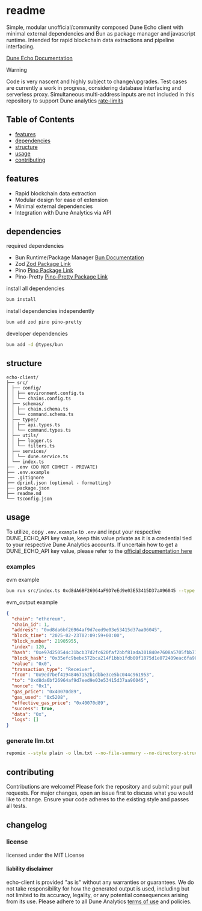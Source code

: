 # readme

Simple, modular unofficial/community composed Dune Echo client with minimal external dependencies and Bun as package manager and javascript runtime. Intended for rapid blockchain data extractions and pipeline interfacing.

[Dune Echo Documentation](https://docs.dune.com/echo/overview)

> [!WARNING]
> Code is very nascent and highly subject to change/upgrades.
> Test cases are currently a work in progress, considering database interfacing and serverless proxy. Simultaneous multi-address inputs are not included in this repository to support Dune analytics [rate-limits](https://docs.dune.com/api-reference/overview/rate-limits)

## Table of Contents

- [features](#features)
- [dependencies](#dependencies)
- [structure](#structure)
- [usage](#usage)
- [contributing](#contributing)

## features

- Rapid blockchain data extraction
- Modular design for ease of extension
- Minimal external dependencies
- Integration with Dune Analytics via API

## dependencies

required dependencies

- Bun Runtime/Package Manager [Bun Documentation](https://bun.sh/docs/typescript)
- Zod [Zod Package Link](https://www.npmjs.com/package/zod)
- Pino [Pino Package Link](https://www.npmjs.com/package/pino)
- Pino-Pretty [Pino-Pretty Package Link](https://www.npmjs.com/package/pino-pretty)

install all dependencies

```sh
bun install
```

install dependencies independently

```sh
bun add zod pino pino-pretty
```

developer dependencies

```sh
bun add -d @types/bun
```

## structure

```
echo-client/
├── src/
│ ├── config/
│ │ ├── environment.config.ts
│ │ └── chains.config.ts
│ ├── schemas/
│ │ ├── chain.schema.ts
│ │ └── command.schema.ts
│ ├── types/
│ │ ├── api.types.ts
│ │ └── command.types.ts
│ ├── utils/
│ │ ├── logger.ts
│ │ └── filters.ts
│ ├── services/
│ │ └── dune.service.ts
│ └── index.ts
├── .env (DO NOT COMMIT - PRIVATE)
├── .env.example
├── .gitignore
├── dprint.json (optional - formatting)
├── package.json
├── readme.md
└── tsconfig.json
```

## usage

To utilize, copy `.env.example` to `.env` and input your respective DUNE_ECHO_API key value, keep this value private as it is a credential tied to your respective Dune Analytics accounts. If uncertain how to get a DUNE_ECHO_API key value, please refer to the [official documentation here](https://docs.dune.com/api-reference/overview/authentication#generate-an-api-key)

### examples

evm example

```sh
bun run src/index.ts 0xd8dA6BF26964aF9D7eEd9e03E53415D37aA96045 --type evm-transactions --chain ethereum --start-date 2025-02-22
```

evm_output example

```json
{
  "chain": "ethereum",
  "chain_id": 1,
  "address": "0xd8da6bf26964af9d7eed9e03e53415d37aa96045",
  "block_time": "2025-02-23T02:09:59+00:00",
  "block_number": 21905955,
  "index": 120,
  "hash": "0xe97d250544c31bcb37d2fc620faf2bbf81ada301840e7608a5705fbb71bee04f",
  "block_hash": "0x35efc9bebe572bca214f1bbb1fdb00f1075d1e072409eac6fa904c00d0e63a83",
  "value": "0x0",
  "transaction_type": "Receiver",
  "from": "0x9ed7bef41948467152b1dbbe3ce5bc044c961953",
  "to": "0xd8da6bf26964af9d7eed9e03e53415d37aa96045",
  "nonce": "0x1",
  "gas_price": "0x40070d89",
  "gas_used": "0x5208",
  "effective_gas_price": "0x40070d89",
  "success": true,
  "data": "0x",
  "logs": []
}
```

### generate llm.txt

```sh
repomix --style plain -o llm.txt --no-file-summary --no-directory-structure --verbose
```

## contributing

Contributions are welcome! Please fork the repository and submit your pull requests. For major changes, open an issue first to discuss what you would like to change. Ensure your code adheres to the existing style and passes all tests.

## changelog

### license

licensed under the MIT License

#### liability disclaimer

echo-client is provided "as is" without any warranties or guarantees.
We do not take responsibility for how the generated output is used, including but not limited to its accuracy, legality, or any potential consequences arising from its use. Please adhere to all Dune Analytics [terms of use](https://dune.com/terms) and policies.
